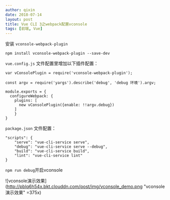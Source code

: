 ```yaml
---
author: qixin
date: 2018-07-14
layout: post
title: Vue CLI 3之webpack配置vconsole
tags: [前端, Vue]
---
```


安装 ``vconsole-webpack-plugin``

``npm install vconsole-webpack-plugin --save-dev``

``vue.config.js`` 文件配置里增加以下插件配置：

    var vConsolePlugin = require('vconsole-webpack-plugin');

    const argv = require('yargs').describe('debug', 'debug 环境').argv;

    module.exports = {
      configureWebpack: {
        plugins: [
          new vConsolePlugin({enable: !!argv.debug})
        ]
        }
    }

``package.json`` 文件配置：

    "scripts": {
        "serve": "vue-cli-service serve",  
        "debug": "vue-cli-service serve --debug",
        "build": "vue-cli-service build",
        "lint": "vue-cli-service lint"
    }

``npm run debug``开启vconsole

![vconsole演示效果](http://pblq6h54x.bkt.clouddn.com/post/img/vconsole_demo.png "vconsole演示效果" =375x)

<!-- ![vconsole演示效果](http://pblq6h54x.bkt.clouddn.com/post/img/vconsole_demo.png| width=375px){:style="box-shadow: 1px 1px 2px 1px rgba(31, 35, 46, 0.15)"} -->

